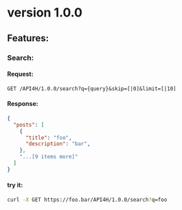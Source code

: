 # version 1.0.0

## Features:

### Search:

#### Request:
```
GET /API4H/1.0.0/search?q={query}&skip=[|0]&limit=[|10]
```

#### Response:
```json
{
  "posts": [
    {
      "title": "foo",
      "description": "bar",
    },
    "...[9 items more]"
  ]
}
```

#### try it:

```sh
curl -X GET https://foo.bar/API4H/1.0.0/search?q=foo
```
